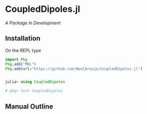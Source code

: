 # CoupledDipoles.jl

*A Package In Development*

## **Installation**

On the REPL type
```julia
import Pkg
Pkg.add("MKL")
Pkg.add(url="https://github.com/NoelAraujo/CoupledDipoles.jl")


julia> using CoupledDipoles

# pkg> test CoupledDipoles
```



## Manual Outline
```@contents
```